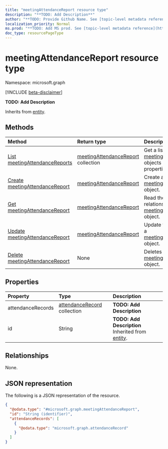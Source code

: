 ```yaml
---
title: "meetingAttendanceReport resource type"
description: "**TODO: Add Description**"
author: "**TODO: Provide Github Name. See [topic-level metadata reference](https://msgo.azurewebsites.net/add/document/guidelines/metadata.html#topic-level-metadata)**"
localization_priority: Normal
ms.prod: "**TODO: Add MS prod. See [topic-level metadata reference](https://msgo.azurewebsites.net/add/document/guidelines/metadata.html#topic-level-metadata)**"
doc_type: resourcePageType
---
```


# meetingAttendanceReport resource type

Namespace: microsoft.graph

[!INCLUDE [beta-disclaimer](../../includes/beta-disclaimer.md)]

**TODO: Add Description**


Inherits from [entity](../resources/entity.md).

## Methods
|Method|Return type|Description|
|:---|:---|:---|
|[List meetingAttendanceReports](../api/meetingattendancereport-list.md)|[meetingAttendanceReport](../resources/meetingattendancereport.md) collection|Get a list of the [meetingAttendanceReport](../resources/meetingattendancereport.md) objects and their properties.|
|[Create meetingAttendanceReport](../api/meetingattendancereport-create.md)|[meetingAttendanceReport](../resources/meetingattendancereport.md)|Create a new [meetingAttendanceReport](../resources/meetingattendancereport.md) object.|
|[Get meetingAttendanceReport](../api/meetingattendancereport-get.md)|[meetingAttendanceReport](../resources/meetingattendancereport.md)|Read the properties and relationships of a [meetingAttendanceReport](../resources/meetingattendancereport.md) object.|
|[Update meetingAttendanceReport](../api/meetingattendancereport-update.md)|[meetingAttendanceReport](../resources/meetingattendancereport.md)|Update the properties of a [meetingAttendanceReport](../resources/meetingattendancereport.md) object.|
|[Delete meetingAttendanceReport](../api/meetingattendancereport-delete.md)|None|Deletes a [meetingAttendanceReport](../resources/meetingattendancereport.md) object.|

## Properties
|Property|Type|Description|
|:---|:---|:---|
|attendanceRecords|[attendanceRecord](../resources/attendancerecord.md) collection|**TODO: Add Description**|
|id|String|**TODO: Add Description** Inherited from [entity](../resources/entity.md).|

## Relationships
None.

## JSON representation
The following is a JSON representation of the resource.
<!-- {
  "blockType": "resource",
  "keyProperty": "id",
  "@odata.type": "microsoft.graph.meetingAttendanceReport",
  "baseType": "microsoft.graph.entity",
  "openType": false
}
-->
``` json
{
  "@odata.type": "#microsoft.graph.meetingAttendanceReport",
  "id": "String (identifier)",
  "attendanceRecords": [
    {
      "@odata.type": "microsoft.graph.attendanceRecord"
    }
  ]
}
```

